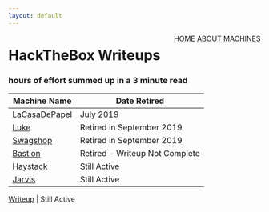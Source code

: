 ```yaml
---
layout: default
---
```

<html>
<div class="topnav">  
  <div style="float:right">
    <a href="https://yaboygmoney.github.io/htb/index.html">HOME</a>
    <a href="https://yaboygmoney.github.io/htb/about.html">ABOUT</a>
    <a href="https://yaboygmoney.github.io/htb/machines.html">MACHINES</a>
  </div>
</div>
</html>

# HackTheBox Writeups
### hours of effort summed up in a 3 minute read

Machine Name | Date Retired
------------ | ------------
[LaCasaDePapel](https://yaboygmoney.github.io/htb/lcdp.html) | July 2019
[Luke](https://yaboygmoney.github.io/htb/luke.html) | Retired in September 2019
[Swagshop](https://yaboygmoney.github.io/htb/swagshop.html) | Retired in September 2019
[Bastion](https://yaboygmoney.github.io/htb/bastion.html) | Retired - Writeup Not Complete
[Haystack](https://yaboygmoney.github.io/htb/haystack.html) | Still Active
[Jarvis](https://yaboygmoney.github.io/htb/jarvis.html) | Still Active

[Writeup](https://yaboygmoney.github.io/htb/writeup.html) | Still Active
